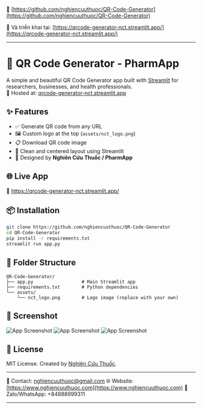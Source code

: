 
🔗 [https://github.com/nghiencuuthuoc/QR-Code-Generator](https://github.com/nghiencuuthuoc/QR-Code-Generator)

📢 Và triển khai tại: [https://qrcode-generator-nct.streamlit.app/](https://qrcode-generator-nct.streamlit.app/)

---

# 🧠 QR Code Generator - PharmApp

A simple and beautiful QR Code Generator app built with [Streamlit](https://streamlit.io/) for researchers, businesses, and health professionals.  
🚀 Hosted at: [qrcode-generator-nct.streamlit.app](https://qrcode-generator-nct.streamlit.app/)

## ✨ Features

- ✅ Generate QR code from any URL
- 🖼️ Custom logo at the top (`assets/nct_logo.png`)
- 📋 Download QR code image
- 🎨 Clean and centered layout using Streamlit
- 🧠 Designed by **Nghiên Cứu Thuốc / PharmApp**

## 🌐 Live App
🔗 https://qrcode-generator-nct.streamlit.app/

## 📦 Installation

```bash
git clone https://github.com/nghiencuuthuoc/QR-Code-Generator
cd QR-Code-Generator
pip install -r requirements.txt
streamlit run app.py
````

## 📁 Folder Structure

```
QR-Code-Generator/
├── app.py                  # Main Streamlit app
├── requirements.txt        # Python dependencies
└── assets/
    └── nct_logo.png        # Logo image (replace with your own)
```

## 📸 Screenshot

![App Screenshot](https://raw.githubusercontent.com/nghiencuuthuoc/QR-Code-Generator/main/assets/screenshot.png)
![App Screenshot](https://raw.githubusercontent.com/nghiencuuthuoc/QR-Code-Generator/main/assets/screenshot1.png)
![App Screenshot](https://raw.githubusercontent.com/nghiencuuthuoc/QR-Code-Generator/main/assets/screenshot2.png)
## 📜 License

MIT License. Created by [Nghiên Cứu Thuốc](https://www.nghiencuuthuoc.com/).

---

📧 Contact: [nghiencuuthuoc@gmail.com](mailto:nghiencuuthuoc@gmail.com)
🌐 Website: [https://www.nghiencuuthuoc.com](https://www.nghiencuuthuoc.com)
💬 Zalo/WhatsApp: +84888999311

---